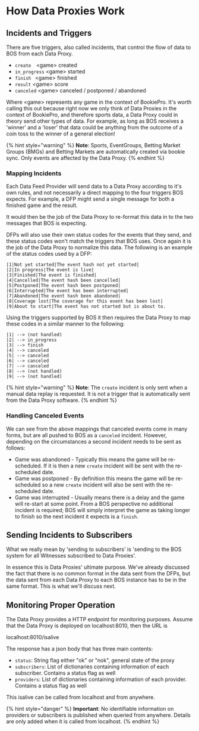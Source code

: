 # How Data Proxies Work

## Incidents and Triggers

There are five triggers, also called incidents, that control the flow of data to BOS from each Data Proxy.

* `create  `\<game> created
* `in_progress`  \<game> started
* `finish ` \<game> finished
* `result` \<game> score
* `canceled` \<game> canceled / postponed / abandoned

Where \<game> represents any game in the context of BookiePro. It's worth calling this out because right now we only think of Data Proxies in the context of BookiePro, and therefore sports data, a Data Proxy could in theory send other types of data. For example, as long as BOS receives a 'winner' and a 'loser' that data could be anything from the outcome of a coin toss to the winner of a general election!

{% hint style="warning" %}
**Note**: Sports, EventGroups, Betting Market Groups (BMGs) and Betting Markets are automatically created via bookie sync. Only events are affected by the Data Proxy.
{% endhint %}

### Mapping Incidents

Each Data Feed Provider will send data to a Data Proxy according to it's own rules, and not necessarily a direct mapping to the four triggers BOS expects. For example, a DFP might send a single message for both a finished game and the result.&#x20;

It would then be the job of the Data Proxy to re-format this data in to the two messages that BOS is expecting.

DFPs will also use their own status codes for the events that they send, and these status codes won't match the triggers that BOS uses. Once again it is the job of the Data Proxy to normalize this data. The following is an example of the status codes used by a DFP:

```
|1|Not yet started|The event hash not yet started|
|2|In progress|The event is live|
|3|Finished|The event is finished|
|4|Cancelled|The event hash been cancelled|
|5|Postponed|The event hash been postponed|
|6|Interrupted|The event has been interrupted|
|7|Abandoned|The event hash been abandoned|
|8|Coverage lost|The coverage for this event has been lost|
|9|About to start|The event has not started but is about to.
```

Using the triggers supported by BOS it then requires the Data Proxy to map these codes in a similar manner to the following:

```
|1| --> (not handled)
|2| --> in_progress
|3| --> finish
|4| --> canceled
|5| --> canceled
|6| --> canceled
|7| --> canceled
|8| --> (not handled)
|9| --> (not handled)
```

{% hint style="warning" %}
**Note**: The `create` incident is only sent when a manual data replay is requested. It is not a trigger that is automatically sent from the Data Proxy software.
{% endhint %}

### Handling Canceled Events

We can see from the above mappings that canceled events come in many forms, but are all pushed to BOS as a `canceled` incident. However, depending on the circumstances a second incident needs to be sent as follows:

* Game was abandoned - Typically this means the game will be re-scheduled. If it is then a new `create` incident will be sent with the re-scheduled date.
* Game was postponed - By definition this means the game will be re-scheduled so a new `create` incident will also be sent with the re-scheduled date.
* Game was interrupted - Usually means there is a delay and the game will re-start at some point. From a BOS perspective no additional incident is required; BOS will simply interpret the game as taking longer to finish so the next incident it expects is a `finish`.

## Sending Incidents to Subscribers

What we really mean by 'sending to subscribers' is 'sending to the BOS system for all Witnesses subscribed to Data Proxies'.

In essence this is Data Proxies' ultimate purpose. We've already discussed the fact that there is no common format in the data sent from the DFPs, but the data sent from each Data Proxy to each BOS instance has to be in the same format. This is what we'll discuss next.

## Monitoring Proper Operation

The Data Proxy provides a HTTP endpoint for monitoring purposes. Assume that the Data Proxy is deployed on localhost:8010, then the URL is

localhost:8010/isalive

The response has a json body that has three main contents:

* `status`: String flag either "ok" or "nok", general state of the proxy
* `subscribers`: List of dictionaries containing information of each subscriber. Contains a status flag as well
* `providers`: List of dictionaries containing information of each provider. Contains a status flag as well

This isalive can be called from localhost and from anywhere.&#x20;

{% hint style="danger" %}
**Important**: No identifiable information on providers or subscribers is published when queried from anywhere. Details are only added when it is called from localhost.
{% endhint %}
